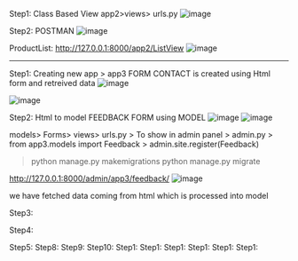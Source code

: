 Step1: Class Based View 
app2>views> urls.py
![image](https://github.com/user-attachments/assets/43723769-06d9-4ba8-894c-fe40685b86ae)

Step2:
POSTMAN 
![image](https://github.com/user-attachments/assets/333629c7-b991-4f41-8418-8add51706b16)

ProductList: http://127.0.0.1:8000/app2/ListView
![image](https://github.com/user-attachments/assets/80bf215a-4364-401e-a530-d94c4d79da12)

******************************************************************************************************
Step1:
Creating new app > app3
FORM CONTACT is created using   Html form and retreived data
![image](https://github.com/user-attachments/assets/ca77d2ba-1b70-4ffd-af26-0f578e7f5557)

![image](https://github.com/user-attachments/assets/7bcc989c-8ad2-4cff-9eaf-ff72a7c59c3c)



Step2:
Html to model
FEEDBACK FORM using MODEL
![image](https://github.com/user-attachments/assets/a1ad1441-cc27-49d9-9983-73789ffaf1f9)
![image](https://github.com/user-attachments/assets/2517b482-48c9-4058-8edd-01fefaecfa91)

models> Forms> views> urls.py >
  To show in admin panel > admin.py > from app3.models import Feedback > admin.site.register(Feedback)

>python manage.py makemigrations
>python manage.py migrate

http://127.0.0.1:8000/admin/app3/feedback/
![image](https://github.com/user-attachments/assets/205cd51d-b847-42db-88d9-860d9627b523)

we have fetched data coming from html which is processed into model


Step3:





Step4:

Step5:
Step8:
Step9:
Step10:
Step1:
Step1:
Step1:
Step1:
Step1:
Step1:

